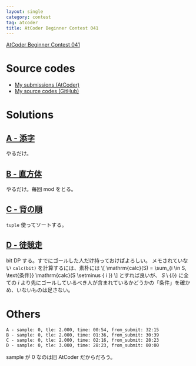 ```yaml
---
layout: single
category: contest
tag: atcoder
title: AtCoder Beginner Contest 041
---
```


[AtCoder Beginner Contest 041](https://atcoder.jp/contests/abc041)

# Source codes

- [My submissions (AtCoder)](https://atcoder.jp/contests/abc041/submissions?f.User=kazunetakahashi)
- [My source codes (GitHub)](https://github.com/kazunetakahashi/atcoder/tree/master/2017/1106_ABC041)

# Solutions

## [A - 添字](https://atcoder.jp/contests/abc041/tasks/abc041_a)

やるだけ。

## [B - 直方体](https://atcoder.jp/contests/abc041/tasks/abc041_b)

やるだけ。毎回 mod をとる。

## [C - 背の順](https://atcoder.jp/contests/abc041/tasks/abc041_c)

`tuple` 使ってソートする。

## [D - 徒競走](https://atcoder.jp/contests/abc041/tasks/abc041_d)

bit DP する。すでにゴールした人だけ持っておけばよろしい。
メモされていない `calc(bit)` を計算するには、素朴には
\\[ \mathrm{calc}(S) = \sum_{i \in S, \text{条件}} \mathrm{calc}(S \setminus \{ i \}) \\]
とすれば良いが、 $S \setminus \{ i \})$ に全ての $i$ より先にゴールしているべき人が含まれているかどうかの「条件」を確かめ、いないものは足さない。

# Others

```
A - sample: 0, tle: 2.000, time: 00:54, from_submit: 32:15
B - sample: 0, tle: 2.000, time: 01:36, from_submit: 30:39
C - sample: 0, tle: 2.000, time: 02:16, from_submit: 28:23
D - sample: 0, tle: 3.000, time: 28:23, from_submit: 00:00
```

sample が 0 なのは旧 AtCoder だからだろう。
